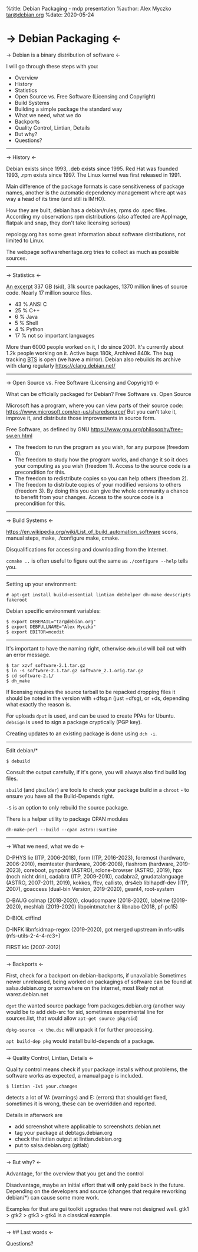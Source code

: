 %title: Debian Packaging - mdp presentation
%author: Alex Myczko <tar@debian.org>
%date: 2020-05-24

-> Debian Packaging <-
=========

-> Debian is a binary distribution of software <-

I will go through these steps with you:

* Overview 
* History
* Statistics
* Open Source vs. Free Software (Licensing and Copyright)
* Build Systems
* Building a simple package the standard way
* What we need, what we do
* Backports
* Quality Control, Lintian, Details
* But why?
* Questions?

-------------------------------------------------

-> History <-

Debian exists since 1993, .deb exists since 1995.
Red Hat was founded 1993, .rpm exists since 1997.
The Linux kernel was first released in 1991.

Main difference of the package formats is case sensitiveness of package names,
another is the automatic dependency management where apt was way a head 
of its time (and still is IMHO).

How they are built, debian has a debian/rules, rpms do .spec files.
According my observations rpm distributions (also affected are
AppImage, flatpak and snap, they don't take licensing serious)

repology.org has some great information about software distributions,
not limited to Linux.

The webpage softwareheritage.org tries to collect as much as possible
sources.

-------------------------------------------------

-> Statistics <-

[An excerpt](https://sources.debian.org/stats/)
337 GB (sid), 31k source packages, 1370 million lines of source code.
Nearly 17 million source files.
* 43 % ANSI C
* 25 % C++
* 6 % Java
* 5 % Shell
* 4 % Python
* 17 % not so important languages

More than 6000 people worked on it, I do since 2001. It's currently
about 1.2k people working on it. Active bugs 180k, Archived 840k.
The bug tracking [BTS](https://bugs.debian.org/) is open (we have a mirror).
Debian also rebuilds its archive with clang regularly https://clang.debian.net/

-------------------------------------------------

-> Open Source vs. Free Software (Licensing and Copyright) <-

What can be officially packaged for Debian?
Free Software vs. Open Source

Microsoft has a program, where you can view parts of their source code:
https://www.microsoft.com/en-us/sharedsource/
But you can't take it, improve it, and distribute those improvements
in source form.

Free Software, as defined by GNU
https://www.gnu.org/philosophy/free-sw.en.html

* The freedom to run the program as you wish, for any purpose (freedom 0).
* The freedom to study how the program works, and change it so it does your computing as you wish (freedom 1). Access to the source code is a precondition for this.
* The freedom to redistribute copies so you can help others (freedom 2).
* The freedom to distribute copies of your modified versions to others (freedom 3). By doing this you can give the whole community a chance to benefit from your changes. Access to the source code is a precondition for this.

-------------------------------------------------

-> Build Systems <-

https://en.wikipedia.org/wiki/List_of_build_automation_software
scons, manual steps, make, ./configure make, cmake.

Disqualifications for accessing and downloading from the Internet.

`ccmake ..` is often useful to figure out the same as
`./configure --help` tells you.

-------------------------------------------------

Setting up your environment:

```
# apt-get install build-essential lintian debhelper dh-make devscripts fakeroot
```

Debian specific environment variables:

```
$ export DEBEMAIL="tar@debian.org"
$ export DEBFULLNAME="Alex Myczko"
$ export EDITOR=mcedit
```

-------------------------------------------------

It's important to have the naming right, otherwise `debuild`
will bail out with an error message.

```
$ tar xzvf software-2.1.tar.gz
$ ln -s software-2.1.tar.gz software_2.1.orig.tar.gz
$ cd software-2.1/
$ dh_make
```

If licensing requires the source tarball to be repacked dropping
files it should be noted in the version with +dfsg.n (just +dfsg),
or +ds, depending what exactly the reason is.

For uploads `dput` is used, and can be used to create PPAs for Ubuntu.
`debsign` is used to sign a package cryptically (PGP key).

Creating updates to an existing package is done using `dch -i`.

-------------------------------------------------

Edit debian/*
```
$ debuild
```

Consult the output carefully, if it's gone, you will always also
find build log files.

`sbuild` (and `pbuilder`) are tools to check your package build in a
`chroot` - to ensure you have all the Build-Depends right.

`-S` is an option to only rebuild the source package.

There is a helper utility to package CPAN modules

```
dh-make-perl --build --cpan astro::suntime
```

-------------------------------------------------

-> What we need, what we do <-

D-PHYS
lie (ITP, 2006-2018), form (ITP, 2016-2023), foremost (hardware, 2006-2010),
memtester (hardware, 2006-2008), flashrom (hardware, 2019-2023),
coreboot, pynpoint (ASTRO),
rclone-browser (ASTRO, 2019), hpx (noch nicht drin), cadabra (ITP, 2009-2010),
cadabra2, gnudatalanguage (ASTRO, 2007-2011, 2019), kokkos, ffcv, callisto, drs4eb
liblhapdf-dev (ITP, 2007), goaccess (dual-bin Version, 2019-2020), geant4, root-system

D-BAUG
colmap (2018-2020), cloudcompare (2018-2020),
labelme (2019-2020), meshlab (2019-2020)
libpointmatcher & libnabo (2018, pf-pc15)

D-BIOL
ctffind

D-INFK
libnfsidmap-regex (2019-2020), got merged upstream in
nfs-utils (nfs-utils-2-4-4-rc3+)

FIRST
kic (2007-2012)

-------------------------------------------------

-> Backports <-

First, check for a backport on debian-backports, if unavailable
Sometimes newer unreleased, being worked on packagings of software can
be found at salsa.debian.org or somewhere on the internet, most likely
not at warez.debian.net

`dget` the wanted source package from packages.debian.org
(another way would be to add deb-src for sid, sometimes experimental
line for sources.list, that would allow `apt-get source pkg/sid`)

`dpkg-source -x the.dsc` will unpack it for further processing.

`apt build-dep pkg` would install build-depends of a package.

-------------------------------------------------

-> Quality Control, Lintian, Details <-

Quality control means check if your package installs without problems,
the software works as expected, a manual page is included.

```
$ lintian -Ivi your.changes
```
detects a lot of W: (warnings) and E: (errors) that should get fixed,
sometimes it is wrong, these can be overridden and reported.

Details in afterwork are
* add screenshot where applicable to screenshots.debian.net
* tag your package at debtags.debian.org
* check the lintian output at lintian.debian.org
* put to salsa.debian.org (gitlab)

-------------------------------------------------

-> But why? <-

Advantage, for the overview that you get and the control

Disadvantage, maybe an initial effort that will only paid back
in the future. Depending on the developers and source (changes
that require reworking debian/*) can cause some more work.

Examples for that are gui toolkit upgrades that were not designed
well. gtk1 > gtk2 > gtk3 > gtk4 is a classical example.

-------------------------------------------------

-> ## Last words <-

Questions?

